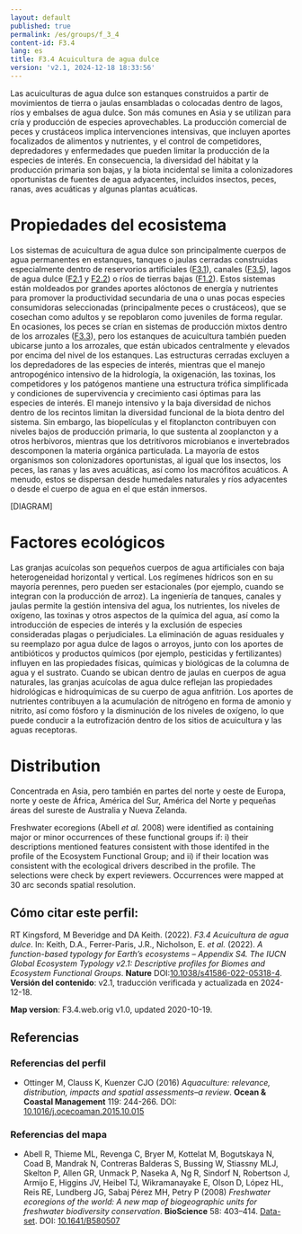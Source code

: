 ```yaml
---
layout: default
published: true
permalink: /es/groups/f_3_4
content-id: F3.4
lang: es
title: F3.4 Acuicultura de agua dulce
version: 'v2.1, 2024-12-18 18:33:56'
---
```


Las acuiculturas de agua dulce son estanques construidos a partir de movimientos de tierra o jaulas ensambladas o colocadas dentro de lagos, ríos y embalses de agua dulce. Son más comunes en Asia y se utilizan para cría y producción de especies aprovechables. La producción comercial de peces y crustáceos implica intervenciones intensivas, que incluyen aportes focalizados de alimentos y nutrientes, y el control de competidores, depredadores y enfermedades que pueden limitar la producción de la especies de interés. En consecuencia, la diversidad del hábitat y la producción primaria son bajas, y la biota incidental se limita a colonizadores oportunistas de fuentes de agua adyacentes, incluidos insectos, peces, ranas, aves acuáticas y algunas plantas acuáticas.

# Propiedades del ecosistema
 
Los sistemas de acuicultura de agua dulce son principalmente cuerpos de agua permanentes en estanques, tanques o jaulas cerradas construidas especialmente dentro de reservorios artificiales ([F3.1](/explore/groups/F3.1)), canales ([F3.5](/explore/groups/F3.5)), lagos de agua dulce ([F2.1](/explore/groups/F2.1) y [F2.2](/explore/groups/F2.2)) o ríos de tierras bajas ([F1.2](/explore/groups/F1.2)). Estos sistemas están moldeados por grandes aportes alóctonos de energía y nutrientes para promover la productividad secundaria de una o unas pocas especies consumidoras seleccionadas (principalmente peces o crustáceos), que se cosechan como adultos y se repoblaron como juveniles de forma regular. En ocasiones, los peces se crían en sistemas de producción mixtos dentro de los arrozales ([F3.3](/explore/groups/F3.3)), pero los estanques de acuicultura también pueden ubicarse junto a los arrozales, que están ubicados centralmente y elevados por encima del nivel de los estanques. Las estructuras cerradas excluyen a los depredadores de las especies de interés, mientras que el manejo antropogénico intensivo de la hidrología, la oxigenación, las toxinas, los competidores y los patógenos mantiene una estructura trófica simplificada y condiciones de supervivencia y crecimiento casi óptimas para las especies de interés. El manejo intensivo y la baja diversidad de nichos dentro de los recintos limitan la diversidad funcional de la biota dentro del sistema. Sin embargo, las biopelículas y el fitoplancton contribuyen con niveles bajos de producción primaria, lo que sustenta al zooplancton y a otros herbívoros, mientras que los detritívoros microbianos e invertebrados descomponen la materia orgánica particulada. La mayoría de estos organismos son colonizadores oportunistas, al igual que los insectos, los peces, las ranas y las aves acuáticas, así como los macrófitos acuáticos. A menudo, estos se dispersan desde humedales naturales y ríos adyacentes o desde el cuerpo de agua en el que están inmersos.

[DIAGRAM]

# Factores ecológicos
 
Las granjas acuícolas son pequeños cuerpos de agua artificiales con baja heterogeneidad horizontal y vertical. Los regímenes hídricos son en su mayoría perennes, pero pueden ser estacionales (por ejemplo, cuando se integran con la producción de arroz). La ingeniería de tanques, canales y jaulas permite la gestión intensiva del agua, los nutrientes, los niveles de oxígeno, las toxinas y otros aspectos de la química del agua, así como la introducción de especies de interés y la exclusión de especies consideradas plagas o perjudiciales. La eliminación de aguas residuales y su reemplazo por agua dulce de lagos o arroyos, junto con los aportes de antibióticos y productos químicos (por ejemplo, pesticidas y fertilizantes) influyen en las propiedades físicas, químicas y biológicas de la columna de agua y el sustrato. Cuando se ubican dentro de jaulas en cuerpos de agua naturales, las granjas acuícolas de agua dulce reflejan las propiedades hidrológicas e hidroquímicas de su cuerpo de agua anfitrión. Los aportes de nutrientes contribuyen a la acumulación de nitrógeno en forma de amonio y nitrito, así como fósforo y la disminución de los niveles de oxígeno, lo que puede conducir a la eutrofización dentro de los sitios de acuicultura y las aguas receptoras.
 
# Distribution
 
Concentrada en Asia, pero también en partes del norte y oeste de Europa, norte y oeste de África, América del Sur, América del Norte y pequeñas áreas del sureste de Australia y Nueva Zelanda.

Freshwater ecoregions (Abell _et al._ 2008) were identified as containing major or minor occurrences of these functional groups if: i) their descriptions mentioned features consistent with those identifed in the profile of the Ecosystem Functional Group; and ii) if their location was consistent with the ecological drivers described in the profile. The selections were check by expert reviewers. Occurrences were mapped at 30 arc seconds spatial resolution.

## Cómo citar este perfil:

RT Kingsford, M Beveridge and DA Keith. (2022). *F3.4 Acuicultura de agua dulce*. In: Keith, D.A., Ferrer-Paris, J.R., Nicholson, E. *et al.* (2022). *A function-based typology for Earth’s ecosystems – Appendix S4. The IUCN Global Ecosystem Typology v2.1: Descriptive profiles for Biomes and Ecosystem Functional Groups*. **Nature** DOI:[10.1038/s41586-022-05318-4](https://doi.org/10.1038/s41586-022-05318-4).
**Versión del contenido**: v2.1, traducción verificada y actualizada en 2024-12-18.

**Map version**: F3.4.web.orig v1.0, updated 2020-10-19.

## Referencias

### Referencias del perfil
* Ottinger M, Clauss K, Kuenzer CJO  (2016) *Aquaculture: relevance, distribution, impacts and spatial assessments–a review*. **Ocean & Coastal Management** 119: 244-266. DOI: [10.1016/j.ocecoaman.2015.10.015](http://doi.org/10.1016/j.ocecoaman.2015.10.015)

### Referencias del mapa
* Abell R, Thieme ML, Revenga C, Bryer M, Kottelat M, Bogutskaya N, Coad B, Mandrak N, Contreras Balderas S, Bussing W, Stiassny MLJ, Skelton P, Allen GR, Unmack P, Naseka A, Ng R, Sindorf N, Robertson J, Armijo E, Higgins JV, Heibel TJ, Wikramanayake E, Olson D, López HL, Reis RE, Lundberg JG, Sabaj Pérez MH, Petry P  (2008) *Freshwater ecoregions of the world: A new map of biogeographic units for freshwater biodiversity conservation*. **BioScience** 58: 403–414. [Data-set](http://www.feow.org). DOI: [10.1641/B580507](http://doi.org/10.1641/B580507)
